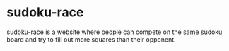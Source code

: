 # sudoku-race

sudoku-race is a website where people can compete on the same sudoku board and
try to fill out more squares than their opponent.
